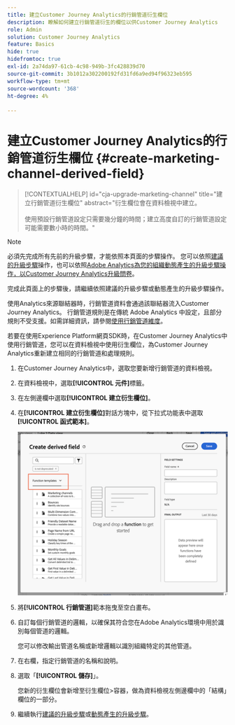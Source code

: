 ```yaml
---
title: 建立Customer Journey Analytics的行銷管道衍生欄位
description: 瞭解如何建立行銷管道衍生的欄位以供Customer Journey Analytics
role: Admin
solution: Customer Journey Analytics
feature: Basics
hide: true
hidefromtoc: true
exl-id: 2a74da97-61cb-4c98-949b-3fc428839d70
source-git-commit: 3b1012a302200192fd31fd6a9ed94f96323eb595
workflow-type: tm+mt
source-wordcount: '368'
ht-degree: 4%

---
```


# 建立Customer Journey Analytics的行銷管道衍生欄位 {#create-marketing-channel-derived-field}

<!-- markdownlint-disable MD034 -->

>[!CONTEXTUALHELP]
>id="cja-upgrade-marketing-channel"
>title="建立行銷管道衍生欄位"
>abstract="衍生欄位會在資料檢視中建立。<br><br>使用預設行銷管道設定只需要幾分鐘的時間；建立高度自訂的行銷管道設定可能需要數小時的時間。"

<!-- markdownlint-enable MD034 -->

>[!NOTE]
> 
>必須先完成所有先前的升級步驟，才能依照本頁面的步驟操作。 您可以依照[建議的升級步驟](/help/getting-started/cja-upgrade/cja-upgrade-recommendations.md#recommended-upgrade-steps-for-most-organizations)操作，也可以依照[Adobe Analytics為您的組織動態產生的升級步驟操作，以Customer Journey Analytics升級問卷](https://gigazelle.github.io/cja-ttv/)。
>
>完成此頁面上的步驟後，請繼續依照建議的升級步驟或動態產生的升級步驟操作。

使用Analytics來源聯結器時，行銷管道資料會通過該聯結器流入Customer Journey Analytics。 行銷管道規則是在傳統 Adobe Analytics 中設定，且部分規則不受支援。如需詳細資訊，請參閱[使用行銷管道維度](/help/use-cases/aa-data/marketing-channels.md)。

若要在使用Experience Platform網頁SDK時，在Customer Journey Analytics中使用行銷管道，您可以在資料檢視中使用衍生欄位，為Customer Journey Analytics重新建立相同的行銷管道和處理規則。

1. 在Customer Journey Analytics中，選取您要新增行銷管道的資料檢視。

1. 在資料檢視中，選取&#x200B;**[!UICONTROL 元件]**&#x200B;標籤。

1. 在左側邊欄中選取&#x200B;**[!UICONTROL 建立衍生欄位]**。

1. 在&#x200B;**[!UICONTROL 建立衍生欄位]**&#x200B;對話方塊中，從下拉式功能表中選取&#x200B;**[!UICONTROL 函式範本]**。

   ![建立衍生欄位函式範本](assets/derived-field-create.png)

1. 將&#x200B;**[!UICONTROL 行銷管道]**&#x200B;範本拖曳至空白畫布。

1. 自訂每個行銷管道的邏輯，以確保其符合您在Adobe Analytics環境中用於識別每個管道的邏輯。

   您可以修改輸出管道名稱或新增邏輯以識別組織特定的其他管道。

1. 在右欄，指定行銷管道的名稱和說明。

1. 選取「**[!UICONTROL 儲存]**」。

   您新的衍生欄位會新增至衍生欄位>容器，做為資料檢視左側邊欄中的「結構」欄位的一部分。

1. 繼續執行[建議的升級步驟](/help/getting-started/cja-upgrade/cja-upgrade-recommendations.md#recommended-upgrade-steps-for-most-organizations)或[動態產生的升級步驟](https://gigazelle.github.io/cja-ttv/)。
